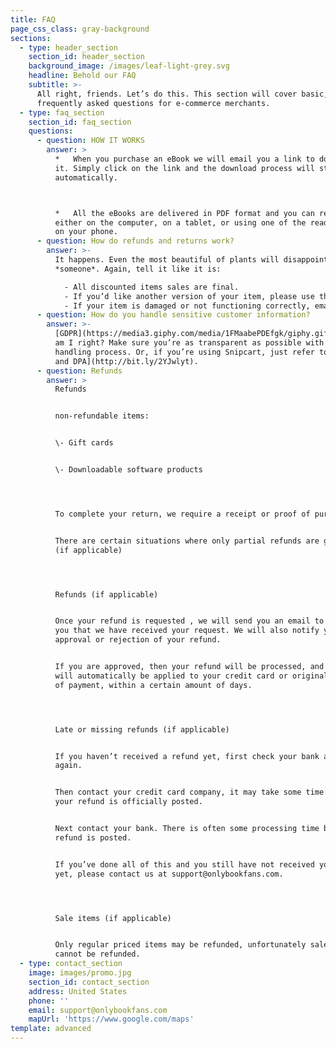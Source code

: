 ```yaml
---
title: FAQ
page_css_class: gray-background
sections:
  - type: header_section
    section_id: header_section
    background_image: /images/leaf-light-grey.svg
    headline: Behold our FAQ
    subtitle: >-
      All right, friends. Let’s do this. This section will cover basic,
      frequently asked questions for e-commerce merchants.
  - type: faq_section
    section_id: faq_section
    questions:
      - question: HOW IT WORKS
        answer: >
          *   When you purchase an eBook we will email you a link to download
          it. Simply click on the link and the download process will start
          automatically.



          *   All the eBooks are delivered in PDF format and you can read them
          either on the computer, on a tablet, or using one of the reading apps
          on your phone.
      - question: How do refunds and returns work?
        answer: >-
          It happens. Even the most beautiful of plants will disappoint
          *someone*. Again, tell it like it is:

            - All discounted items sales are final.
            - If you’d like another version of your item, please use the return label. Instructions are printed on its back.
            - If your item is damaged or not functioning correctly, email us at info@planty.com, and we’ll refund you + send you a new one ASAP!
      - question: How do you handle sensitive customer information?
        answer: >-
          [GDPR](https://media3.giphy.com/media/1FMaabePDEfgk/giphy.gif?cid=790b76115d1fc3ed7656643632f4131f&rid=giphy.gif),
          am I right? Make sure you’re as transparent as possible with your data
          handling process. Or, if you’re using Snipcart, just refer to [our ToS
          and DPA](http://bit.ly/2YJwlyt).
      - question: Refunds
        answer: >
          Refunds


          non-refundable items:


          \- Gift cards 


          \- Downloadable software products 




          To complete your return, we require a receipt or proof of purchase. 


          There are certain situations where only partial refunds are granted
          (if applicable) 




          Refunds (if applicable) 


          Once your refund is requested , we will send you an email to notify
          you that we have received your request. We will also notify you of the
          approval or rejection of your refund. 


          If you are approved, then your refund will be processed, and a credit
          will automatically be applied to your credit card or original method
          of payment, within a certain amount of days. 




          Late or missing refunds (if applicable) 


          If you haven’t received a refund yet, first check your bank account
          again. 


          Then contact your credit card company, it may take some time before
          your refund is officially posted. 


          Next contact your bank. There is often some processing time before a
          refund is posted. 


          If you’ve done all of this and you still have not received your refund
          yet, please contact us at support@onlybookfans.com. 




          Sale items (if applicable) 


          Only regular priced items may be refunded, unfortunately sale items
          cannot be refunded. 
  - type: contact_section
    image: images/promo.jpg
    section_id: contact_section
    address: United States
    phone: ''
    email: support@onlybookfans.com
    mapUrl: 'https://www.google.com/maps'
template: advanced
---
```

